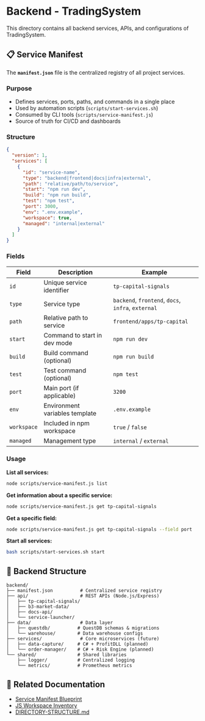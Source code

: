 # Backend - TradingSystem

This directory contains all backend services, APIs, and configurations of TradingSystem.

## 📋 Service Manifest

The **`manifest.json`** file is the centralized registry of all project services.

### Purpose

- Defines services, ports, paths, and commands in a single place
- Used by automation scripts (`scripts/start-services.sh`)
- Consumed by CLI tools (`scripts/service-manifest.js`)
- Source of truth for CI/CD and dashboards

### Structure

```json
{
  "version": 1,
  "services": [
    {
      "id": "service-name",
      "type": "backend|frontend|docs|infra|external",
      "path": "relative/path/to/service",
      "start": "npm run dev",
      "build": "npm run build",
      "test": "npm test",
      "port": 3000,
      "env": ".env.example",
      "workspace": true,
      "managed": "internal|external"
    }
  ]
}
```

### Fields

| Field | Description | Example |
|-------|-------------|---------|
| `id` | Unique service identifier | `tp-capital-signals` |
| `type` | Service type | `backend`, `frontend`, `docs`, `infra`, `external` |
| `path` | Relative path to service | `frontend/apps/tp-capital` |
| `start` | Command to start in dev mode | `npm run dev` |
| `build` | Build command (optional) | `npm run build` |
| `test` | Test command (optional) | `npm test` |
| `port` | Main port (if applicable) | `3200` |
| `env` | Environment variables template | `.env.example` |
| `workspace` | Included in npm workspace | `true` / `false` |
| `managed` | Management type | `internal` / `external` |

### Usage

**List all services:**

```bash
node scripts/service-manifest.js list
```

**Get information about a specific service:**

```bash
node scripts/service-manifest.js get tp-capital-signals
```

**Get a specific field:**

```bash
node scripts/service-manifest.js get tp-capital-signals --field port
```

**Start all services:**

```bash
bash scripts/start-services.sh start
```

## 📁 Backend Structure

```text
backend/
├── manifest.json          # Centralized service registry
├── api/                   # REST APIs (Node.js/Express)
│   ├── tp-capital-signals/
│   ├── b3-market-data/
│   ├── docs-api/
│   └── service-launcher/
├── data/                  # Data layer
│   ├── questdb/          # QuestDB schemas & migrations
│   └── warehouse/        # Data warehouse configs
├── services/              # Core microservices (future)
│   ├── data-capture/     # C# + ProfitDLL (planned)
│   └── order-manager/    # C# + Risk Engine (planned)
└── shared/               # Shared libraries
    ├── logger/           # Centralized logging
    └── metrics/          # Prometheus metrics
```

## 🔗 Related Documentation

- [Service Manifest Blueprint](../docs/context/ops/repository/service-manifest-blueprint.md)
- [JS Workspace Inventory](../docs/context/ops/repository/js-workspace-inventory.md)
- [DIRECTORY-STRUCTURE.md](../docs/DIRECTORY-STRUCTURE.md)
